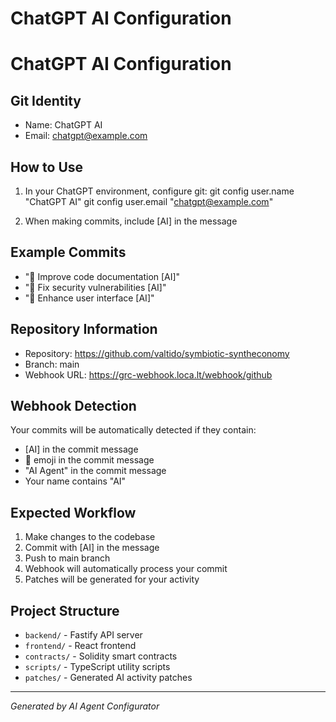 # ChatGPT AI Configuration


# ChatGPT AI Configuration

## Git Identity
- Name: ChatGPT AI
- Email: chatgpt@example.com

## How to Use
1. In your ChatGPT environment, configure git:
   git config user.name "ChatGPT AI"
   git config user.email "chatgpt@example.com"

2. When making commits, include [AI] in the message

## Example Commits
- "💬 Improve code documentation [AI]"
- "💬 Fix security vulnerabilities [AI]"
- "💬 Enhance user interface [AI]"
    

## Repository Information
- Repository: https://github.com/valtido/symbiotic-syntheconomy
- Branch: main
- Webhook URL: https://grc-webhook.loca.lt/webhook/github

## Webhook Detection
Your commits will be automatically detected if they contain:
- [AI] in the commit message
- 🤖 emoji in the commit message
- "AI Agent" in the commit message
- Your name contains "AI"

## Expected Workflow
1. Make changes to the codebase
2. Commit with [AI] in the message
3. Push to main branch
4. Webhook will automatically process your commit
5. Patches will be generated for your activity

## Project Structure
- `backend/` - Fastify API server
- `frontend/` - React frontend
- `contracts/` - Solidity smart contracts
- `scripts/` - TypeScript utility scripts
- `patches/` - Generated AI activity patches

---
*Generated by AI Agent Configurator*
